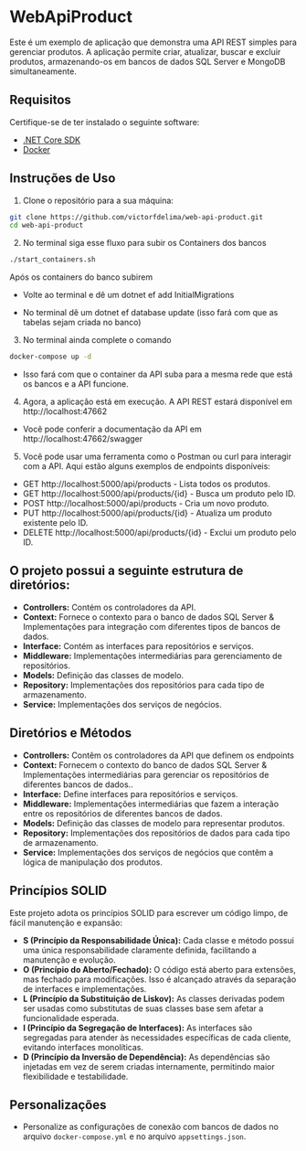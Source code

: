 # WebApiProduct

Este é um exemplo de aplicação que demonstra uma API REST simples para gerenciar produtos. A aplicação permite criar, atualizar, buscar e excluir produtos, armazenando-os em bancos de dados SQL Server e MongoDB simultaneamente.

## Requisitos

Certifique-se de ter instalado o seguinte software:

- [.NET Core SDK](https://dotnet.microsoft.com/download)
- [Docker](https://www.docker.com/get-started)

## Instruções de Uso

1. Clone o repositório para a sua máquina:

```bash
git clone https://github.com/victorfdelima/web-api-product.git
cd web-api-product
```

2. No terminal siga esse fluxo para subir os Containers dos bancos

```bash
./start_containers.sh
```
Após os containers do banco subirem

- Volte ao terminal e dê um dotnet ef add InitialMigrations

- No terminal dê um dotnet ef database update (isso fará com que as tabelas sejam criada no banco)

3. No terminal ainda complete o comando 
```bash
docker-compose up -d
```
- Isso fará com que o container da API suba para a mesma rede que está os bancos e a API funcione.

4. Agora, a aplicação está em execução. A API REST estará disponível em http://localhost:47662

- Você pode conferir a documentação da API em http://localhost:47662/swagger

5. Você pode usar uma ferramenta como o Postman ou curl para interagir com a API. Aqui estão alguns exemplos de endpoints disponíveis:

- GET http://localhost:5000/api/products - Lista todos os produtos.
- GET http://localhost:5000/api/products/{id} - Busca um produto pelo ID.
- POST http://localhost:5000/api/products - Cria um novo produto.
- PUT http://localhost:5000/api/products/{id} - Atualiza um produto existente pelo ID.
- DELETE http://localhost:5000/api/products/{id} - Exclui um produto pelo ID.

## O projeto possui a seguinte estrutura de diretórios:

- **Controllers:** Contém os controladores da API.
- **Context:** Fornece o contexto para o banco de dados SQL Server & Implementações para integração com diferentes tipos de bancos de dados.
- **Interface:** Contém as interfaces para repositórios e serviços.
- **Middleware:** Implementações intermediárias para gerenciamento de repositórios.
- **Models:** Definição das classes de modelo.
- **Repository:** Implementações dos repositórios para cada tipo de armazenamento.
- **Service:** Implementações dos serviços de negócios.

## Diretórios e Métodos

- **Controllers:** Contêm os controladores da API que definem os endpoints
- **Context:** Fornecem o contexto do banco de dados SQL Server & Implementações intermediárias para gerenciar os repositórios de diferentes bancos de dados..
- **Interface:** Define interfaces para repositórios e serviços.
- **Middleware:** Implementações intermediárias que fazem a interação entre os repositórios de diferentes bancos de dados.
- **Models:** Definição das classes de modelo para representar produtos.
- **Repository:** Implementações dos repositórios de dados para cada tipo de armazenamento.
- **Service:** Implementações dos serviços de negócios que contêm a lógica de manipulação dos produtos.

## Princípios SOLID

Este projeto adota os princípios SOLID para escrever um código limpo, de fácil manutenção e expansão:

- **S (Princípio da Responsabilidade Única):** Cada classe e método possui uma única responsabilidade claramente definida, facilitando a manutenção e evolução.
- **O (Princípio do Aberto/Fechado):** O código está aberto para extensões, mas fechado para modificações. Isso é alcançado através da separação de interfaces e implementações.
- **L (Princípio da Substituição de Liskov):** As classes derivadas podem ser usadas como substitutas de suas classes base sem afetar a funcionalidade esperada.
- **I (Princípio da Segregação de Interfaces):** As interfaces são segregadas para atender às necessidades específicas de cada cliente, evitando interfaces monolíticas.
- **D (Princípio da Inversão de Dependência):** As dependências são injetadas em vez de serem criadas internamente, permitindo maior flexibilidade e testabilidade.

## Personalizações

- Personalize as configurações de conexão com bancos de dados no arquivo `docker-compose.yml` e no arquivo `appsettings.json`.

